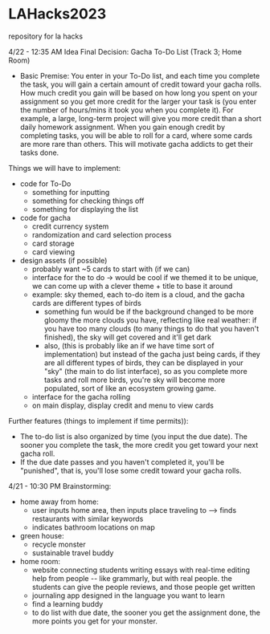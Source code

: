 # LAHacks2023
repository for la hacks


4/22 - 12:35 AM
Idea Final Decision: Gacha To-Do List (Track 3; Home Room)
- Basic Premise: You enter in your To-Do list, and each time you complete the task, you will gain a certain amount of credit toward your gacha rolls. How much credit you gain will be based on how long you spent on your assignment so you get more credit for the larger your task is (you enter the number of hours/mins it took you when you complete it). For example, a large, long-term project will give you more credit than a short daily homework assignment. When you gain enough credit by completing tasks, you will be able to roll for a card, where some cards are more rare than others. This will motivate gacha addicts to get their tasks done.

Things we will have to implement:
- code for To-Do
  - something for inputting 
  - something for checking things off
  - something for displaying the list
- code for gacha
  - credit currency system
  - randomization and card selection process
  - card storage
  - card viewing
- design assets (if possible)
  - probably want ~5 cards to start with (if we can)
  - interface for the to do -> would be cool if we themed it to be unique, we can come up with a clever theme + title to base it around
  - example: sky themed, each to-do item is a cloud, and the gacha cards are different types of birds
      - something fun would be if the background changed to be more gloomy the more clouds you have, reflecting like real weather: if you have too many clouds (to many things to do that you haven't finished), the sky will get covered and it'll get dark
      - also, (this is probably like an if we have time sort of implementation) but instead of the gacha just being cards, if they are all different types of birds, they can be displayed in your "sky" (the main to do list interface), so as you complete more tasks and roll more birds, you're sky will become more populated, sort of like an ecosystem growing game.
  - interface for the gacha rolling 
  - on main display, display credit and menu to view cards

Further features (things to implement if time permits)):
- The to-do list is also organized by time (you input the due date). The sooner you complete the task, the more credit you get toward your next gacha roll.
- If the due date passes and you haven't completed it, you'll be "punished", that is, you'll lose some credit toward your gacha rolls.

4/21 - 10:30 PM
Brainstorming:
- home away from home:
    - user inputs home area, then inputs place traveling to --> finds restaurants with similar keywords
    - indicates bathroom locations on map
 - green house:
    - recycle monster
    - sustainable travel buddy 
 - home room:
    - website connecting students writing essays with real-time editing help from people -- like grammarly, but with real people. the students can give the people
    reviews, and those people get written
    - journaling app designed in the language you want to learn
    - find a learning buddy
    - to do list with due date, the sooner you get the assignment done, the more points you get for your monster.
